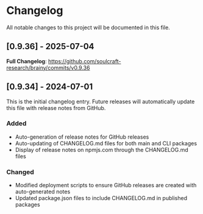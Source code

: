 # Changelog

All notable changes to this project will be documented in this file.

## [0.9.36] - 2025-07-04

**Full Changelog**: https://github.com/soulcraft-research/brainy/commits/v0.9.36

## [0.9.34] - 2024-07-01

This is the initial changelog entry. Future releases will automatically update this file with release notes from GitHub.

### Added
- Auto-generation of release notes for GitHub releases
- Auto-updating of CHANGELOG.md files for both main and CLI packages
- Display of release notes on npmjs.com through the CHANGELOG.md files

### Changed
- Modified deployment scripts to ensure GitHub releases are created with auto-generated notes
- Updated package.json files to include CHANGELOG.md in published packages
